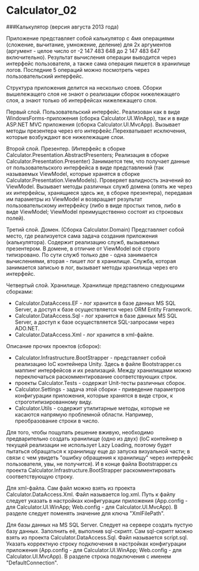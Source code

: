 # Calculator_02
###Калькулятор (версия августа 2013 года)

Приложение представляет собой калькулятор с 4мя операциями (сложение, вычитание, умножение, деление) для 2х аргументов (аргумент - целое число от -2 147 483 648 до 2 147 483 647 включительно). Результат вычисления операции выводится через интерфейс пользователя, а также сама операция пишется в хранилище логов. Последние 5 операций можно посмотреть через пользовательский интерфейс.

Структура приложения делится на несколько слоев. Сборки вышележащего слоя не знают о реализации сборок нижележащего слоя, а знают только об интерфейсах нижележащего слоя.

Первый слой. Пользовательский интерфейс.
Реализован как в виде WindowsForms-приложения (сборка Calculator.UI.WinApp), так и в виде ASP.NET MVC приложения (сборка Calculator.UI.MvcApp). Вызывает методы презентера через его интерфейс.Перехватывает исключения, которые возбуждают все нижележащие слои.

Второй слой. Презентер.
(Интерфейс в сборке Calculator.Presentation.AbstractPresenters; Реализация в сборке Calculator.Presentation.Presenter)
Занимается тем, что получает данные от пользовательского интерфейса в виде представлений (так называемых ViewModel, которые хранятся в сборке Calculator.Presentation.ViewModels). Проверяет валидность значений во ViewModel. Вызывает методы различных служб домена (опять же через их интерфейсы, хранящиеся здесь же, в сборке презентера), передавая им параметры из ViewModel и возвращает результат пользовательскому интерфейсу (либо в виде простых типов, либо в виде ViewModel; ViewModel преимущественно состоят из строковых полей).

Третий слой. Домен.
(Сборка Calculator.Domain)
Представляет собой место, где реализуется сама задача создания приложения (калькулятора). Содержит реализацию служб, вызываемых презентером. В домене, в отличие от ViewModel всё строго типизровано. По сути служб только две - одна занимается вычислениями, вторая - пишет лог в хранилище. Служба, которая занимается записью в лог, вызывает методы хранилища через его интерфейс.

Четвертый слой. Хранилище.
Хранилище представлено следующими сборками:
- Calculator.DataAccess.EF - лог хранится в базе данных MS SQL Server, а доступ к базе осуществляется через ORM Entity Framework.
- Calculator.DataAccess.Sql - лог хранится в базе данных MS SQL Server, а доступ к базе осуществляется SQL-запросами через ADO.NET.
- Calculator.DataAccess.Xml - лог хранится в xml-файле.

Описание прочих проектов (сборок):
- Calculator.Infrastructure.BootStrapper - представляет собой реализацию IoC контейнера Unity. Здесь в файле Bootstrapper.cs маппинг интерфейсов и их реализаций. Между хранилищами можно переключаться раскомментирование соответствующих строк.
- проекты Calculator.Tests - содержат Unit-тесты различных сборок.
- Calculator.Settings - задача этой сборки - приведение параметров конфигурации приложения, которые хранятся в виде строк, к строготипизированному виду.
- Calculator.Utils - содержит утилитарные методы, которые не касаются напрямую проблемной области. Например, преобразование строки в число.

Для того, чтобы пощупать решение вживую, необходимо предварительно создать хранилище (одно из двух) (IoC контейнер в текущей реализации не использует Lazy Loading, поэтому будет пытаться обращаться к хранилищу еще до запуска визуальной части; в связи с чем увидеть "ошибку обращения к хранилищу" через интерфейс пользователя, увы, не получится). И в конце файла Bootstrapper.cs проекта Calculator.Infrastructure.BootStrapper раскомментировать соответствующую строку.

Для xml-файла.
Сам файл можно взять из проекта Calculator.DataAccess.Xml. Файл называется log.xml.
Путь к файлу следует указать в настройках конфигурации приложения (App.config - для Calculator.UI.WinApp; Web.config - для Calculator.UI.MvcApp). В разделе <appSettings> следует поменять значение для ключа "XmlFilePath".

Для базы данных на MS SQL Server.
Следует на сервере создать пустую базу данных. Заполнить её, выполнив sql-скрипт. Сам sql-скрипт можно взять из проекта Calculator.DataAccess.Sql. Файл называется script.sql.
Указать корректную строку подключения в настройках конфигурации приложения (App.config - для Calculator.UI.WinApp; Web.config - для Calculator.UI.MvcApp). В разделе <connectionStrings> строка подключения с именем "DefaultConnection".
